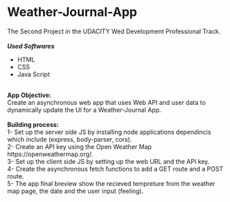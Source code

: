 # Weather-Journal-App
The Second Project in the UDACITY Wed Development Professional Track.<br>
<br>
<strong> <em> Used Softwares</em></strong><br>
<ul><li> HTML</li>
    <li> CSS</li>
    <li> Java Script</li>
  </ul><br>
  <strong> App Objective:</strong><br>
  Create an asynchronous web app that uses Web API and user data to dynamically update the UI for a Weather-Journal App.<br>
  <br>
  <strong> Building process:</strong><br>
  1- Set up the server side JS by installing node applications dependincis which include (express, body-parser, cors).<br>
  2- Create an API key using the Open Weather Map https://openweathermap.org/.<br>
  3- Set up the client side JS by setting up the web URL and the API key.<br>
  4- Create the asynchronous fetch functions to add a GET route and a POST route.<br>
  5- The app final breview show the recieved tempreture from the weather map page, the date and the user input (feeling).<br>
